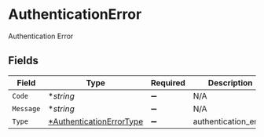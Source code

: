 # AuthenticationError

Authentication Error


## Fields

| Field                                                                      | Type                                                                       | Required                                                                   | Description                                                                |
| -------------------------------------------------------------------------- | -------------------------------------------------------------------------- | -------------------------------------------------------------------------- | -------------------------------------------------------------------------- |
| `Code`                                                                     | **string*                                                                  | :heavy_minus_sign:                                                         | N/A                                                                        |
| `Message`                                                                  | **string*                                                                  | :heavy_minus_sign:                                                         | N/A                                                                        |
| `Type`                                                                     | [*AuthenticationErrorType](../../models/shared/authenticationerrortype.md) | :heavy_minus_sign:                                                         | authentication_error                                                       |